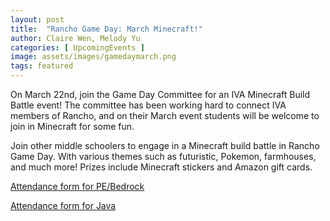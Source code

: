 ```yaml
---
layout: post
title:  "Rancho Game Day: March Minecraft!"
author: Claire Wen, Melody Yu
categories: [ UpcomingEvents ]
image: assets/images/gamedaymarch.png
tags: featured
---
```

On March 22nd, join the Game Day Committee for an IVA Minecraft Build Battle event! The committee has been working hard to connect IVA members of Rancho, and on their March event students will be welcome to join in Minecraft for some fun.

Join other middle schoolers to engage in a Minecraft build battle in Rancho Game Day. With various themes such as futuristic, Pokemon, farmhouses, and much more! Prizes include Minecraft stickers and Amazon gift cards.


[Attendance form for PE/Bedrock](https://forms.gle/f5bJ2BLfE1gvfbuT8)

[Attendance form for Java](https://forms.gle/NYDq3F7VdQ7jMrfP9)
